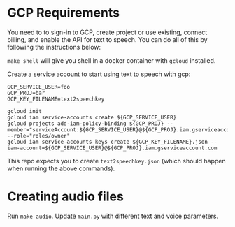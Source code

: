 # GCP Requirements

You need to to sign-in to GCP, create project or use existing, connect billing, and enable the API for text to speech. You can do all of this by following the instructions below:

`make shell` will give you shell in a docker container with `gcloud` installed.

Create a service account to start using text to speech with gcp:

```
GCP_SERVICE_USER=foo
GCP_PROJ=bar
GCP_KEY_FILENAME=text2speechkey

gcloud init
gcloud iam service-accounts create ${GCP_SERVICE_USER}
gcloud projects add-iam-policy-binding ${GCP_PROJ} --member="serviceAccount:${GCP_SERVICE_USER}@${GCP_PROJ}.iam.gserviceaccount.com" --role="roles/owner"
gcloud iam service-accounts keys create ${GCP_KEY_FILENAME}.json --iam-account=${GCP_SERVICE_USER}@${GCP_PROJ}.iam.gserviceaccount.com
```

This repo expects you to create `text2speechkey.json` (which should happen when running the above commands).

# Creating audio files

Run `make audio`. Update `main.py` with different text and voice parameters.
